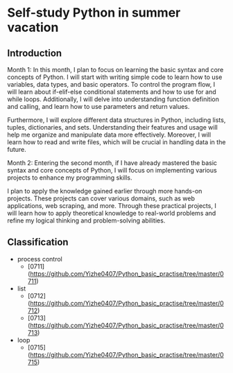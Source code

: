 # Self-study Python in summer vacation

## Introduction
Month 1:
In this month, I plan to focus on learning the basic syntax and core concepts of Python. I will start with writing simple code to learn how to use variables, data types, and basic operators. To control the program flow, I will learn about if-elif-else conditional statements and how to use for and while loops. Additionally, I will delve into understanding function definition and calling, and learn how to use parameters and return values.

Furthermore, I will explore different data structures in Python, including lists, tuples, dictionaries, and sets. Understanding their features and usage will help me organize and manipulate data more effectively. Moreover, I will learn how to read and write files, which will be crucial in handling data in the future.

Month 2:
Entering the second month, if I have already mastered the basic syntax and core concepts of Python, I will focus on implementing various projects to enhance my programming skills.

I plan to apply the knowledge gained earlier through more hands-on projects. These projects can cover various domains, such as web applications, web scraping, and more. Through these practical projects, I will learn how to apply theoretical knowledge to real-world problems and refine my logical thinking and problem-solving abilities.

## Classification
* process control
    * [0711] (https://github.com/Yizhe0407/Python_basic_practise/tree/master/0711)
* list
    * [0712] (https://github.com/Yizhe0407/Python_basic_practise/tree/master/0712)
    * [0713] (https://github.com/Yizhe0407/Python_basic_practise/tree/master/0713)
* loop
    * [0715] (https://github.com/Yizhe0407/Python_basic_practise/tree/master/0715)